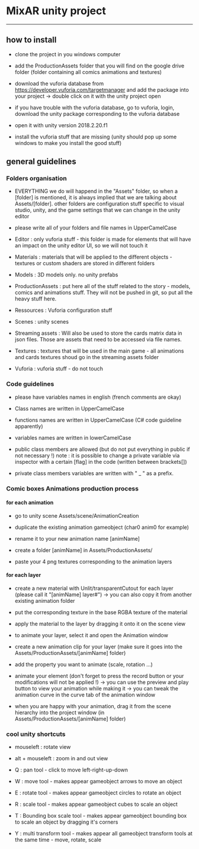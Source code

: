 # MixAR unity project
--------------------------------------

## how to install

- clone the project in you windows computer

- add the ProductionAssets folder that you will find on the google drive folder (folder containing all comics animations and textures)

- download the vuforia database from https://developer.vuforia.com/targetmanager and add the package into your project 
	-> double click on it with the unity project open

- if you have trouble with the vuforia database, go to vuforia, login, download the unity package corresponding to the vuforia database

- open it with unity version 2018.2.20.f1

- install the vuforia stuff that are missing (unity should pop up some windows to make you install the good stuff)

## general guidelines

### Folders organisation
- EVERYTHING we do will happend in the "Assets" folder, so when a [folder] is mentioned, it is always implied that we are talking about Assets/[folder].
other folders are configuration stuff specific to visual studio, unity, and the game settings that we can change in the unity editor

- please write all of your folders and file names in UpperCamelCase

- Editor : only vuforia stuff - this folder is made for elements that will have an impact on the unity editor UI, so we will not touch it

- Materials : materials that will be applied to the different objects - textures or custom shaders are stored in different folders

- Models : 3D models only.  no unity prefabs

- ProductionAssets : put here all of the stuff related to the story - models, comics and animations stuff. They will not be pushed in git, so put all the heavy stuff here.

- Ressources : Vuforia configuration stuff

- Scenes : unity scenes

- Streaming assets : Will also be used to store the cards matrix data in json files. Those are assets that need to be accessed via file names.

- Textures : textures that will be used in the main game - all animations and cards textures shoud go in the streaming assets folder 

- Vuforia : vuforia stuff - do not touch


### Code guidelines
- please have variables names in english (french comments are okay)

- Class names are written in UpperCamelCase

- functions names are written in UpperCamelCase (C# code guideline apparently)

- variables names are written in lowerCamelCase

- public class members are allowed (but do not put everything in public if not necessary !)
note : it is possible to change a private variable via inspector with a certain [flag] in the code (written between brackets[])

- private class members variables are written with " _ " as a prefix.

### Comic boxes Animations production process
#### for each animation
- go to unity scene Assets/scene/AnimationCreation

- duplicate the existing animation gameobject (char0 anim0 for example)

- rename it to your new animation name [animName]

- create a folder [animName] in Assets/ProductionAssets/

- paste your 4 png textures corresponding to the animation layers

#### for each layer
- create a new material with Unlit/transparentCutout for each layer (please call it "[animName] layer#")
	-> you can also copy it from another existing animation folder

- put the corresponding texture in the base RGBA texture of the material

- apply the material to the layer by dragging it onto it on the scene view

- to animate your layer, select it and open the Animation window

- create a new animation clip for your layer (make sure it goes into the Assets/ProductionAssets/[animName] folder)

- add the property you want to animate (scale, rotation ...)

- animate your element (don't forget to press the record button or your modifications will not be applied !)
	-> you can use the preview and play button to view your animation while making it
	-> you can tweak the animation curve in the curve tab of the animation window

- when you are happy with your animation, drag it from the scene hierarchy into the project window (in Assets/ProductionAssets/[animName] folder)

### cool unity shortcuts
- mouseleft : rotate view
- alt + mouseleft : zoom in and out view

- Q : pan tool - click to move left-right-up-down
- W : move tool - makes appear gameobject arrows to move an object
- E : rotate tool - makes appear gameobject circles to rotate an object
- R : scale tool - makes appear gameobject cubes to scale an object
- T : Bounding box scale tool - makes appear gameobject bounding box to scale an object by dragging it's corners
- Y : multi transform tool - makes appear all gameobject transform tools at the same time - move, rotate, scale

